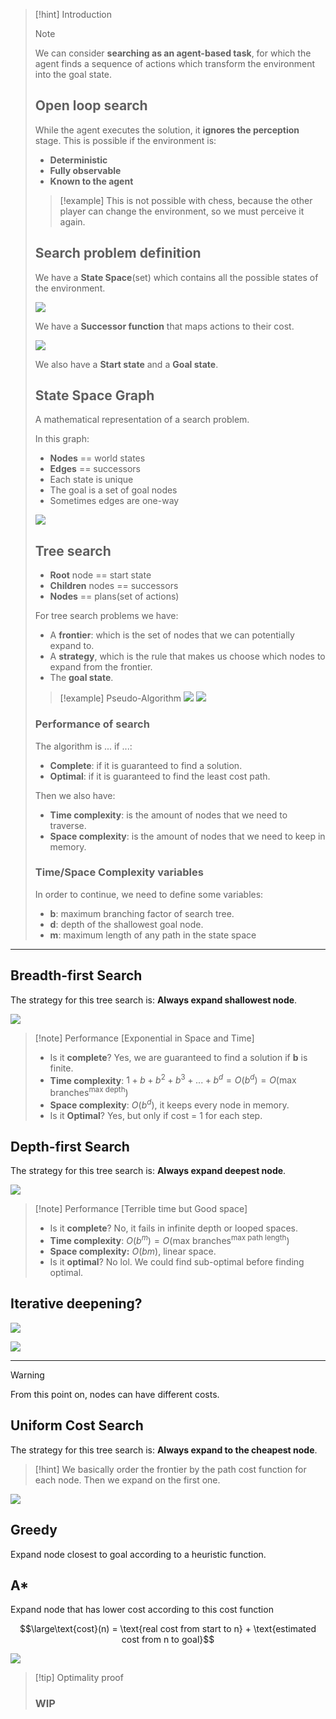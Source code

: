 > [!hint] Introduction
> 
> > [!note]
> > We can consider **searching as an agent-based task**, for which the agent finds a sequence of actions which transform the environment into the goal state.
> 
> ## Open loop search
> 
> While the agent executes the solution, it **ignores the perception** stage.
> This is possible if the environment is:
> - **Deterministic**
> - **Fully observable**
> - **Known to the agent**
> 
> > [!example]
> > This is not possible with chess, because the other player can change the environment, so we must perceive it again.
> 
> 
> ## Search problem definition
> 
> We have a **State Space**(set) which contains all the possible states of the environment.
> 
> ![](../z_images/Pasted%20image%2020240510115334.png)
> 
> 
> We have a **Successor function** that maps actions to their cost.
> 
> ![](../z_images/Pasted%20image%2020240510115449.png)
> 
> We also have a **Start state** and a **Goal state**.
> 
> 
> ## State Space Graph
> 
> A mathematical representation of a search problem.
> 
> In this graph:
> - **Nodes** == world states
> - **Edges** == successors
> - Each state is unique
> - The goal is a set of goal nodes
> - Sometimes edges are one-way
> 
> ![](../z_images/Pasted%20image%2020240510115920.png)
> 
> 
> ## Tree search
> 
> - **Root** node == start state
> - **Children** nodes == successors
> - **Nodes** == plans(set of actions)
> 
> For tree search problems we have:
> - A **frontier**: which is the set of nodes that we can potentially expand to.
> - A **strategy**, which is the rule that makes us choose which nodes to expand from the frontier.
> - The **goal state**.
> 
> > [!example] Pseudo-Algorithm
> > ![](../z_images/Pasted%20image%2020240510125930.png)
> > ![](../z_images/Pasted%20image%2020240510130030.png)
> 
> 
> ### Performance of search
> 
> The algorithm is ... if ...:
> - **Complete**: if it is guaranteed to find a solution.
> - **Optimal**: if it is guaranteed to find the least cost path.
> 
> Then we also have:
> - **Time complexity**: is the amount of nodes that we need to traverse.
> - **Space complexity**: is the amount of nodes that we need to keep in memory.
> 
> ### Time/Space Complexity variables
> 
> In order to continue, we need to define some variables:
> - **b**: maximum branching factor of search tree.
> - **d**: depth of the shallowest goal node.
> - **m**: maximum length of any path in the state space


---

## Breadth-first Search

The strategy for this tree search is: **Always expand shallowest node**.

![](../z_images/Pasted%20image%2020240510130254.png)

> [!note] Performance [Exponential in Space and Time]
> - Is it **complete**? Yes, we are guaranteed to find a solution if **b** is finite.
> - **Time complexity**: $1+b+b^2+b^3 + ... + b^d = O(b^d) = O(\text{max branches}^\text{max depth})$
> - **Space complexity**: $O(b^d)$, it keeps every node in memory.
> - Is it **Optimal**? Yes, but only if cost = 1 for each step.


## Depth-first Search

The strategy for this tree search is: **Always expand deepest node**.

![](../z_images/Pasted%20image%2020240510131720.png)

> [!note] Performance [Terrible time but Good space]
> - Is it **complete**? No, it fails in infinite depth or looped spaces.
> - **Time complexity**: $O(b^m)= O(\text{max branches}^{\text{max path length}})$
> - **Space complexity:** $O(bm)$, linear space.
> - Is it **optimal**? No lol. We could find sub-optimal before finding optimal.


## Iterative deepening?

![](../z_images/Pasted%20image%2020240510132414.png)

![](../z_images/Pasted%20image%2020240510132424.png)

---

> [!warning]
> From this point on, nodes can have different costs.

## Uniform Cost Search

The strategy for this tree search is: **Always expand to the cheapest node**.

> [!hint]
> We basically order the frontier by the path cost function for each node. Then we expand on the first one.

![](../z_images/Pasted%20image%2020240510132909.png)


## Greedy

Expand node closest to goal according to a heuristic function.

## A*

Expand node that has lower cost according to this cost function

$$\large\text{cost}(n) = \text{real cost from start to n} + \text{estimated cost from n to goal}$$

![](../z_images/Pasted%20image%2020240602100039.png)


> [!tip] Optimality proof
> ### WIP

